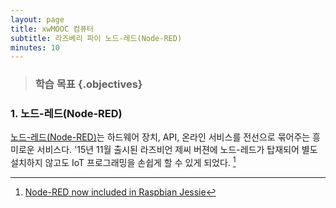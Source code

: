 ```yaml
---
layout: page
title: xwMOOC 컴퓨터
subtitle: 라즈베리 파이 노드-레드(Node-RED)
minutes: 10
---
```


> ### 학습 목표 {.objectives}
>

### 1. 노드-레드(Node-RED)


[노드-레드(Node-RED)](http://nodered.org/)는 하드웨어 장치, API, 온라인 서비스를 전선으로 묶어주는 흥미로운 서비스다. '15년 11월 출시된 라즈비언 제씨 버젼에 노드-레드가 탑재되어 별도 설치하지 않고도 IoT 프로그래밍을 손쉽게 할 수 있게 되었다. [^1]



[^1]: [Node-RED now included in Raspbian Jessie](http://blog.nodered.org/2015/11/25/node-red-included-in-raspian-jessie/)
